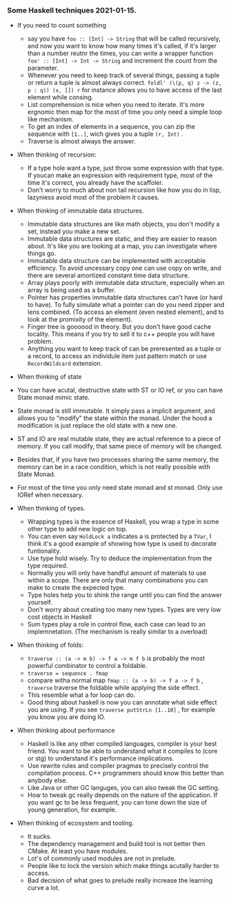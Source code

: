 ### Some Haskell techniques 2021-01-15.

- If you need to count something
  - say you have `foo :: [Int] -> String`  that will be called recursively, and now you want to know how many times it's called, if it's larger than a number reutnr the times, you can write a wrapper function `foo' :: [Int] -> Int -> String` and increment the count from the parameter.
  - Whenever you need to keep track of several things, passing a tuple or return a tuple is almost always correct. `foldl' (\(p, q) z -> (z, p : q)) (x, []) r` for instance allows you to have access of the last element while consing.
  - List comprehension is nice when you need to iterate. It's more ergnomic then map for the most of time you only need a simple loop like mechanism.
  - To get an index of elements in a sequence, you can zip the sequence with `[1..]`, wich gives you a tuple `(r, Int)` .
  - Traverse is almost always the answer.

- When thinking of recursion:
  - If a type hole want a type, just throw some expression with that type. If youcan make an expression with requirement type, most of the time it's correct, you already have the scaffoler.
  - Don't worry to much about non tail recursion like how you do in lisp, lazyniess avoid most of the problem it causes.

- When thinking of immutable data structures.
  - Immutable data structures are like math objects, you don't modify a set, instead you make a new set.
  - Immutable data structures are static, and they are easier to reason about. It's like you are looking at a map, you can investigate where things go.
  - Immutable data structure can be implemented with acceptable efficiency. To avoid uncessary copy one can use copy on write, and there are several amortized constant time data structure.
  - Array plays poorly with immutable data structure, especially when an array is being used as a buffer.
  - Pointer has properties immutable data structures can't have (or hard to have). To fully simulate what a pointer can do you need zipper and lens combined. (To access an element (even nested element), and to look at the promixity of the element).
  - Finger tree is goooood in theory. But you don't have good cache locality. This means if you try to sell it to c++ people you will have problem.
  - Anything you want to keep track of can be preresented as a tuple or a record, to access an individule item just pattern match or use `RecordWildcard` extension.

-  When thinking of state
  - You can have acutal, destructive state with ST or IO ref, or you can have State monad mimic state.
  - State monad is still immutable. It simply pass a implicit argument, and allows you to "modify" the state within the monad. Under the hood a modification is just replace the old state with a new one.
  - ST and IO are real mutable state, they are actual reference to a piece of memory. If you call modify, that same piece of memory will be changed.
  - Besides that, if you have two processes sharing the same memory, the memory can be in a race condition, which is not really possible with State Monad.
  - For most of the time you only need state monad and st monad. Only use IORef when necessary.

- When thinking of types.
  - Wrapping types is the essence of Haskell,  you wrap a type in some other type to add new logic on top.
  - You can even say `HoldLock a`  indicates a is protected by a `TVar`, I think it's a good example of showing how type is used to decorate funtionality.
  - Use type hold wisely. Try to deduce the implementation from the type required.
  - Normally you will only have handful amount of materials to use within a scope. There are only that many combinations you can make to create the expected type.
  - Type holes help you to shink the range until you can find the answer yourself.
  - Don't worry about creating too many new types. Types are very low cost objects in Haskell
  - Sum types play a role in control flow, each case can lead to an implemnetation. (The mechanism is really similar to a overload)

- When thinking of folds:
  - `traverse :: (a -> m b) -> f a -> m f b` is probably the most powerful combinator to control a foldable.
  - `traverse = sequence . fmap`
  - compare witha normal map `fmap :: (a -> b) -> f a -> f b` , `traverse` traverse the foldable while applying the side effect.
  - This resemble what a for loop can do.
  - Good thing about haskell is now you can annotate what side effect you are using. If you see `traverse putStrLn [1..10]` , for example you know you are doing IO.

- When thinking about performance
  - Haskell is like any other compiled languages, compiler is your best friend. You want to be able to understand what it compiles to (core or stg) to understand it's performance implications.
  - Use rewrite rules and compiler pragmas to precisely control the compilation process. C++ programmers should know this better than anybody else.
  - Like Java or other GC languges, you can also tweak the GC setting.
  - How to tweak gc really depends on the nature of the application. If you want gc to be less frequent, you can tone down the size of young generation, for example.

- When thinking of ecosystem and tooling.
  - It sucks.
  - The dependency management and build tool is not better then CMake. At least you have modules.
  - Lot's of commonly used modules are not in prelude.
  - People like to lock the version which make things acutally harder to access.
  - Bad decision of what goes to prelude really increase the learning curve a lot.

